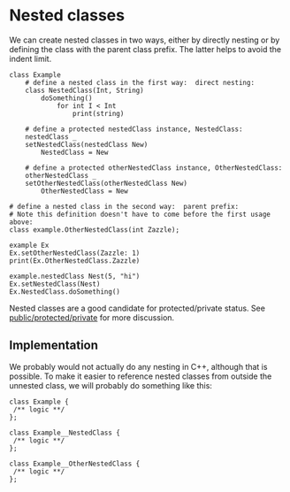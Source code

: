 # Nested classes

We can create nested classes in two ways, either by directly nesting
or by defining the class with the parent class prefix.  The latter
helps to avoid the indent limit.

```
class Example
    # define a nested class in the first way:  direct nesting:
    class NestedClass(Int, String)
        doSomething()
            for int I < Int
                print(string)

    # define a protected nestedClass instance, NestedClass:
    nestedClass _
    setNestedClass(nestedClass New)
        NestedClass = New

    # define a protected otherNestedClass instance, OtherNestedClass:
    otherNestedClass _
    setOtherNestedClass(otherNestedClass New)
        OtherNestedClass = New 

# define a nested class in the second way:  parent prefix:
# Note this definition doesn't have to come before the first usage above:
class example.OtherNestedClass(int Zazzle);

example Ex
Ex.setOtherNestedClass(Zazzle: 1)
print(Ex.OtherNestedClass.Zazzle)

example.nestedClass Nest(5, "hi")
Ex.setNestedClass(Nest)
Ex.NestedClass.doSomething()
```

Nested classes are a good candidate for protected/private status.
See [public/protected/private](./public_protected_private.md) for more
discussion.

## Implementation

We probably would not actually do any nesting in C++, although that is possible.
To make it easier to reference nested classes from outside the unnested class,
we will probably do something like this:

```
class Example {
 /** logic **/
};

class Example__NestedClass {
 /** logic **/
};

class Example__OtherNestedClass {
 /** logic **/
};
```
